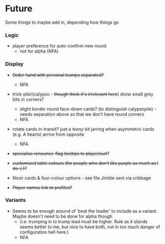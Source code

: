 # Future

Some things to maybe add in, depending how things go

### Logic

* player preference for auto-confirm new round
  * not for alpha (NFA)

### Display

* ~~Order hand with personal trumps separated?~~
  * NFA
* trick-pile/(calypso - ~~though think it's irrelevant here~~) show small grey bits in corners?
  * slight border round face-down cards? (to distinguish calypsopile) - needs separation above so that we don't have round corners
  * NFA
* rotate cards in-transit? just a _teeny_ bit jarring when asymmetric cards (e.g. A hearts) arrive from opposite
  * NFA
* ~~specialise renounce-flag tooltips to player/suit?~~
* ~~customised table colours (for people who don't like purple as much as I do :( )?~~

* Nicer cards & four-colour options - see file Jimble sent via cribbage
* ~~Player names link to profiles?~~

### Variants

* Seems to be enough around of 'beat the leader' to include as a variant. Maybe doesn't need to be done for alpha though
  * (i.e. trumping in to trump lead must be higher. Rule as it stands seems better to me, but nice to have both, not in too much danger of configuration hell here.)
  * NFA

